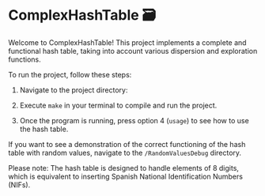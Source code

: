 # ComplexHashTable 🗃️

Welcome to ComplexHashTable! This project implements a complete and functional hash table, taking into account various dispersion and exploration functions.

To run the project, follow these steps:

1. Navigate to the project directory:

2. Execute `make` in your terminal to compile and run the project.

3. Once the program is running, press option 4 (`usage`) to see how to use the hash table.

If you want to see a demonstration of the correct functioning of the hash table with random values, navigate to the `/RandomValuesDebug` directory.

Please note: The hash table is designed to handle elements of 8 digits, which is equivalent to inserting Spanish National Identification Numbers (NIFs).



